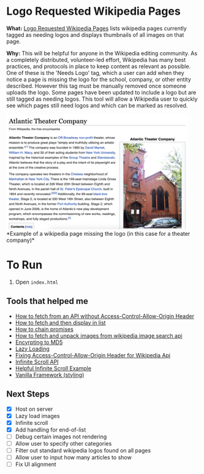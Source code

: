 # Logo Requested Wikipedia Pages

**What:** [Logo Requested Wikipedia Pages](https://marley.github.io/wikitool/) lists wikipedia pages currently tagged as needing logos and displays thumbnails of all images on that page.

**Why:** This will be helpful for anyone in the Wikipedia editing community. As a completely distributed, volunteer-led effort, Wikipedia has many best practices, and protocols in place to keep content as relevant as possible. One of these is the 'Needs Logo' tag, which a user can add when they notice a page is missing the logo for the school, company, or other entity described. However this tag must be manually removed once someone uploads the logo. Some pages have been updated to include a logo but are still tagged as needing logos. This tool will allow a Wikipedia user to quickly see which pages still need logos and which can be marked as resolved.

<img src="https://github.com/marley/wikitool/blob/master/wiki_page_no_logo.png" width="474" height="300">
*Example of a wikipedia page missing the logo (in this case for a theater company)*

# To Run

1.  Open `index.html`

## Tools that helped me

- [How to fetch from an API without Access-Control-Allow-Origin Header](https://medium.com/@dtkatz/3-ways-to-fix-the-cors-error-and-how-access-control-allow-origin-works-d97d55946d9)
- [How to fetch and then display in list](https://attacomsian.com/blog/using-javascript-fetch-api-to-get-and-post-data)
- [How to chain promises](https://dev.to/bennypowers/promise-chains-are-kinda-awesome-273o)
- [How to fetch and unpack images from wikipedia image search api](https://stackoverflow.com/a/20431917/9222529)
- [Encyrpting to MD5](https://stackoverflow.com/questions/1655769/fastest-md5-implementation-in-javascript)
- [Lazy Loading](https://www.sitepoint.com/five-techniques-lazy-load-images-website-performance/)
- [Fixing Access-Control-Allow-Origin Header for Wikipedia Api](https://stackoverflow.com/a/38816679/9222529)
- [Infinite Scroll API](https://infinite-scroll.com/)
- [Helpful Infinite Scroll Example](https://codepen.io/desandro/pen/JJNNqP?editors=1010)
- [Vanilla Framework (styling)](https://vanillaframework.io/)

## Next Steps

- [x] Host on server
- [x] Lazy load images
- [x] Infinite scroll
- [x] Add handling for end-of-list
- [ ] Debug certain images not rendering
- [ ] Allow user to specify other categories
- [ ] Filter out standard wikipedia logos found on all pages
- [ ] Allow user to input how many articles to show
- [ ] Fix UI alignment
